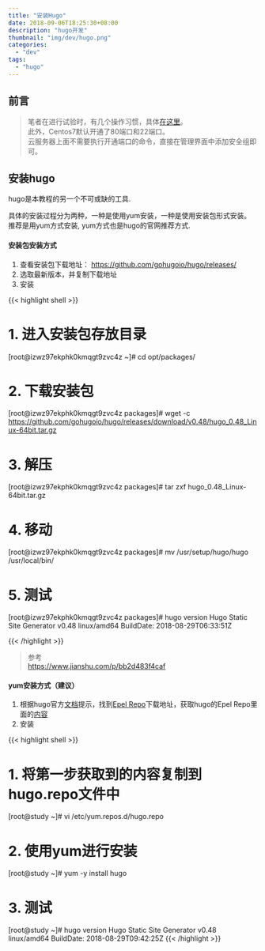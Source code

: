 ```yaml
---
title: "安装Hugo"
date: 2018-09-06T18:25:30+08:00
description: "hugo开发"
thumbnail: "img/dev/hugo.png"
categories:
  - "dev"
tags:
  - "hugo"
---
```


## 前言

> 笔者在进行试验时，有几个操作习惯，具体[在这里](https://github.com/zeanzai/Computer-Science-Study-Note/blob/master/operation/README.md)。<br>
> 此外，Centos7默认开通了80端口和22端口。<br>
> 云服务器上面不需要执行开通端口的命令，直接在管理界面中添加安全组即可。

## 安装hugo

hugo是本教程的另一个不可或缺的工具.

具体的安装过程分为两种，一种是使用yum安装，一种是使用安装包形式安装。推荐是用yum方式安装, yum方式也是hugo的官网推荐方式.

#### 安装包安装方式

1. 查看安装包下载地址： https://github.com/gohugoio/hugo/releases/
2. 选取最新版本，并复制下载地址
3. 安装

{{< highlight shell >}}
# 1. 进入安装包存放目录
[root@izwz97ekphk0kmqgt9zvc4z ~]# cd opt/packages/

# 2. 下载安装包
[root@izwz97ekphk0kmqgt9zvc4z packages]# wget -c https://github.com/gohugoio/hugo/releases/download/v0.48/hugo_0.48_Linux-64bit.tar.gz

# 3. 解压
[root@izwz97ekphk0kmqgt9zvc4z packages]# tar zxf hugo_0.48_Linux-64bit.tar.gz

# 4. 移动
[root@izwz97ekphk0kmqgt9zvc4z packages]# mv /usr/setup/hugo/hugo /usr/local/bin/

# 5. 测试
[root@izwz97ekphk0kmqgt9zvc4z packages]# hugo version
Hugo Static Site Generator v0.48 linux/amd64 BuildDate: 2018-08-29T06:33:51Z

{{< /highlight >}}

> 参考<br>
> https://www.jianshu.com/p/bb2d483f4caf

#### yum安装方式（建议）

1. 根据hugo官方[文档](https://gohugo.io/getting-started/installing/)提示，找到[Epel Repo](https://copr.fedorainfracloud.org/coprs/daftaupe/hugo/)下载地址，获取hugo的Epel Repo里面的[内容](https://copr.fedorainfracloud.org/coprs/daftaupe/hugo/repo/epel-7/daftaupe-hugo-epel-7.repo)
2. 安装

{{< highlight shell >}}
# 1. 将第一步获取到的内容复制到hugo.repo文件中
[root@study ~]# vi /etc/yum.repos.d/hugo.repo

# 2. 使用yum进行安装
[root@study ~]# yum -y install hugo

# 3. 测试
[root@study ~]# hugo version
Hugo Static Site Generator v0.48 linux/amd64 BuildDate: 2018-08-29T09:42:25Z
{{< /highlight >}}
